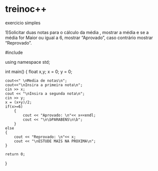 # treinoc++
exercicio simples

1)Solicitar duas notas para o cálculo da média , mostrar a média e se a média for Maior ou igual a 6, mostrar “Aprovado”, caso contrário mostrar “Reprovado”.

#include <iostream>

using namespace std;

int main()
{
    float x,y;
    x = 0;
    y = 0;

    cout<<" \nMedia de notas\n";
    cout<<"\nInsira a primeira nota\n";
    cin >> x;
    cout << "\nInsira a segunda nota\n";
    cin >> y;
    x = (x+y)/2;
    if(x>=6)
        {
            cout << "Aprovado: \n"<< x<<endl;
            cout << "\n\bPARABENS\n\b";
        }
    else
    {
        cout << "Reprovado: \n"<< x;
        cout << "\nESTUDE MAIS NA PROXIMA\n";
    }

    return 0;
}
